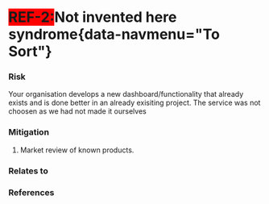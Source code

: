 <span style="background-color:RED;">**REF-2:</span>Not invented here syndrome**{data-navmenu="To Sort"}
=====================================  

### Risk

Your organisation develops a new dashboard/functionality that already exists and is done better in an already exisiting project. The service was not choosen as we had not made it ourselves

### Mitigation

1. Market review of known products.

### Relates to

### References